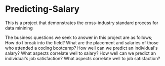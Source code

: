 # Predicting-Salary
This is a project that demonstrates the cross-industry standard process for data minining


The business questions we seek to answer in this project are as follows;
  How do I break into the field?
  What are the placement and salaries of those who attended a coding bootcamp?
  How well can we predict an individual's salary? What aspects correlate well to salary?
  How well can we predict an individual's job satisfaction? What aspects correlate well to job satisfaction?
